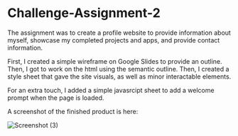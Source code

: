 # Challenge-Assignment-2

The assignment was to create a profile website to provide information about myself, showcase my completed projects and apps, and provide contact information.

First, I created a simple wireframe on Google Slides to provide an outline. Then, I got to work on the html using the semantic outline. Then, I created a style sheet that gave the site visuals, as well as minor interactable elements. 

For an extra touch, I added a simple javasrcipt sheet to add a welcome prompt when the page is loaded.

A screenshot of the finished product is here:

![Screenshot (3)](https://user-images.githubusercontent.com/107509704/179645900-e18e7bb0-4289-4a3b-a184-6c241b1ea3be.png)